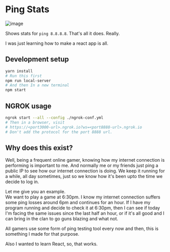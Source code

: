 # Ping Stats

![image](https://i.snag.gy/MiZK2r.jpg)

Shows stats for `ping 8.8.8.8`.
That's all it does.
Really.

I was just learning how to make a react app is all.


## Development setup
```bash
yarn install
# Run this first
npm run local-server
# And then In a new terminal
npm start
```

## NGROK usage
```bash
ngrok start --all --config ./ngrok-conf.yml
# Then in a browser, visit
# https://<port3000-url>.ngrok.io?ws=<port8888-url>.ngrok.io
# Don't add the protocol for the port 8888 url.
```

## Why does this exist?
Well, being a frequent online gamer, knowing how my internet connection is performing is important to me. And normally me or my friends just ping a public IP to see how our internet connection is doing. We keep it running for a while, all day sometimes, just so we know how it's been upto the time we decide to log in. 

Let me give you an example.  
We want to play a game at 6:30pm. I know my internet connection suffers some ping losses around 6pm and continues for an hour. If I have my program running and decide to check it at 6:30pm, then I can see if today I'm facing the same issues since the last half an hour, or if it's all good and I can bring in the clan to go guns blazing and what not.

All gamers use some form of ping testing tool every now and then, this is something I made for that purpose.

Also I wanted to learn React, so, that works.
